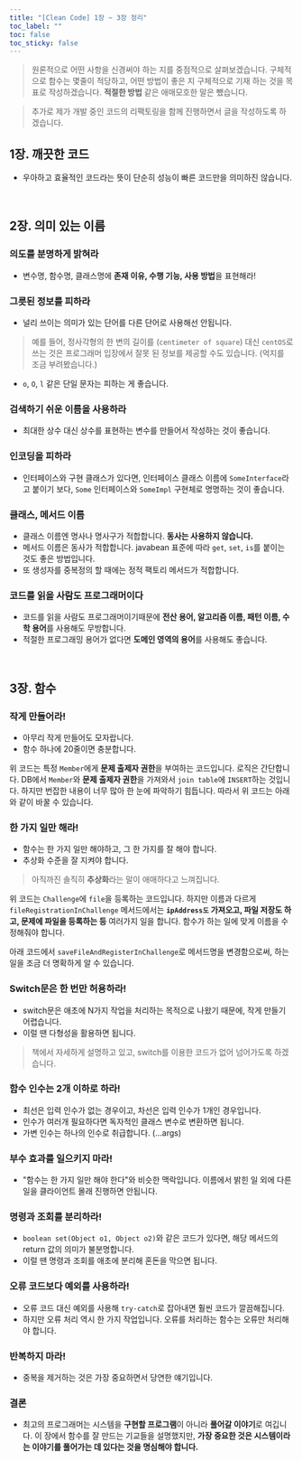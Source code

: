 ```yaml
---
title: "[Clean Code] 1장 ~ 3장 정리"
toc_label: ""
toc: false
toc_sticky: false
---
```


> 원론적으로 어떤 사항을 신경써야 하는 지를 중점적으로 살펴보겠습니다. 구체적으로 함수는 몇줄이 적당하고, 어떤 방법이 좋은 지 구체적으로 기재 하는 것을 목표로 작성하겠습니다. **적절한 방법** 같은 애매모호한 말은 뺐습니다.

> 추가로 제가 개발 중인 코드의 리팩토링을 함께 진행하면서 글을 작성하도록 하겠습니다.

## 1장. 깨끗한 코드
- 우아하고 효율적인 코드라는 뜻이 단순히 성능이 빠른 코드만을 의미하진 않습니다.

<br>

## 2장. 의미 있는 이름
### 의도를 분명하게 밝혀라
- 변수명, 함수명, 클래스명에 **존재 이유, 수행 기능, 사용 방법**을 표현해라!

### 그릇된 정보를 피하라
- 널리 쓰이는 의미가 있는 단어를 다른 단어로 사용해선 안됩니다.
> 예를 들어, 정사각형의 한 변의 길이를 (`centimeter of square`) 대신 `centOS`로 쓰는 것은 프로그래머 입장에서 잘못 된 정보를 제공할 수도 있습니다. (억지를 조금 부려봤습니다.)
- `o`, `O`, `l` 같은 단일 문자는 피하는 게 좋습니다.

### 검색하기 쉬운 이름을 사용하라
- 최대한 상수 대신 상수를 표현하는 변수를 만들어서 작성하는 것이 좋습니다.

### 인코딩을 피하라
- 인터페이스와 구현 클래스가 있다면, 인터페이스 클래스 이름에 `SomeInterface`라고 붙이기 보다, `Some` 인터페이스와 `SomeImpl` 구현체로 명명하는 것이 좋습니다.

### 클래스, 메서드 이름
- 클래스 이름엔 명사나 명사구가 적합합니다. **동사는 사용하지 않습니다.**
- 메서드 이름은 동사가 적합합니다. javabean 표준에 따라 `get`, `set`, `is`를 붙이는 것도 좋은 방법입니다.
- 또 생성자를 중복정의 할 때에는 정적 팩토리 메서드가 적합합니다.

### 코드를 읽을 사람도 프로그래머이다
- 코드를 읽을 사람도 프로그래머이기때문에 **전산 용어, 알고리즘 이름, 패턴 이름, 수학 용어**를 사용해도 무방합니다.
- 적절한 프로그래밍 용어가 없다면 **도메인 영역의 용어**를 사용해도 좋습니다.

<br>

## 3장. 함수

### 작게 만들어라!
- 아무리 작게 만들어도 모자랍니다.
- 함수 하나에 20줄이면 충분합니다.

<script src="https://gist.github.com/gusah009/0a97cb10dbc6fcb72f938e1937d2efca.js"></script>

위 코드는 특정 `Member`에게 **문제 출제자 권한**을 부여하는 코드입니다. 로직은 간단합니다. DB에서 `Member`와 **문제 출제자 권한**을 가져와서 `join table`에 `INSERT`하는 것입니다. 하지만 번잡한 내용이 너무 많아 한 눈에 파악하기 힘듭니다. 따라서 위 코드는 아래와 같이 바꿀 수 있습니다.

<script src="https://gist.github.com/gusah009/ff715c461cf2c342f3d5bff4b01a056e.js"></script>

### 한 가지 일만 해라!
- 함수는 한 가지 일만 해야하고, 그 한 가지를 잘 해야 합니다.
- 추상화 수준을 잘 지켜야 합니다.
> 아직까진 솔직히 **추상화**라는 말이 애매하다고 느껴집니다.

<script src="https://gist.github.com/gusah009/8670bf5fe236b374355549a28a54110b.js"></script>

위 코드는 `Challenge`에 `file`을 등록하는 코드입니다. 하지만 이름과 다르게 `fileRegistrationInChallenge` 메서드에서는 **`ipAddress도` 가져오고, 파일 저장도 하고, 문제에 파일을 등록하는 등** 여러가지 일을 합니다. 함수가 하는 일에 맞게 이름을 수정해줘야 합니다. 

아래 코드에서 `saveFileAndRegisterInChallenge`로 메서드명을 변경함으로써, 하는 일을 조금 더 명확하게 알 수 있습니다.

<script src="https://gist.github.com/gusah009/9bce49d3fd3535181bfc3ab8272bde5e.js"></script>

### Switch문은 한 번만 허용하라!
- switch문은 애초에 N가지 작업을 처리하는 목적으로 나왔기 때문에, 작게 만들기 어렵습니다.
- 이럴 땐 다형성을 활용하면 됩니다.

> 책에서 자세하게 설명하고 있고, switch를 이용한 코드가 없어 넘어가도록 하겠습니다.

### 함수 인수는 2개 이하로 하라!
- 최선은 입력 인수가 없는 경우이고, 차선은 입력 인수가 1개인 경우입니다.
- 인수가 여러개 필요하다면 독자적인 클래스 변수로 변환하면 됩니다.
- 가변 인수는 하나의 인수로 취급합니다. (...args)

### 부수 효과를 일으키지 마라!
- "함수는 한 가지 일만 해야 한다"와 비슷한 맥락입니다. 이름에서 밝힌 일 외에 다른 일을 클라이언트 몰래 진행하면 안됩니다.

### 명령과 조회를 분리하라!
- `boolean set(Object o1, Object o2)`와 같은 코드가 있다면, 해당 메서드의 return 값의 의미가 불분명합니다.
- 이럴 땐 명령과 조회를 애초에 분리해 혼돈을 막으면 됩니다.

### 오류 코드보다 예외를 사용하라!
- 오류 코드 대신 예외를 사용해 `try-catch`로 잡아내면 훨씬 코드가 깔끔해집니다.
- 하지만 오류 처리 역시 한 가지 작업입니다. 오류를 처리하는 함수는 오류만 처리해야 합니다.

### 반복하지 마라!
- 중복을 제거하는 것은 가장 중요하면서 당연한 얘기입니다.

### 결론
- 최고의 프로그래머는 시스템을 **구현할 프로그램**이 아니라 **풀어갈 이야기**로 여깁니다. 이 장에서 함수를 잘 만드는 기교들을 설명했지만, **가장 중요한 것은 시스템이라는 이야기를 풀어가는 데 있다는 것을 명심해야 합니다.**